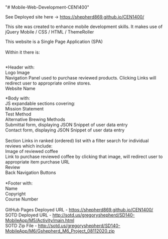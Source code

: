 "# Mobile-Web-Development-CEN1400" <br>

See Deployed site here -> https://shepherd869.github.io/CEN1400/ <br>

This site was created to enhance mobile development skills. It makes use of jQuery Mobile / CSS / HTML / ThemeRoller <br>

This website is a Single Page Application (SPA)<br><br>
Within it there is: <br><br>

*Header with:<br>
  Logo Image<br>
  Navigation Panel used to purchase reviewed products. Clicking Links will redirect user to appropriate online stores.<br>
  Website Name<br>
  
*Body with: <br>
  JS expandable sections covering:<br>
    Mission Statement<br>
    Test Method<br>
    Alternative Brewing Methods<br>
    Submittal form, displaying JSON Snippet of user data entry<br>
    Contact form, displaying JSON Snippet of user data entry<br>
    <br>
   Section Links in ranked (ordered) list with a filter search for individual reviews which include:<br>
     Image of reviewed coffee<br>
     Link to purchase reviewed coffee by clicking that image, will redirect user to appropriate item purchase URL<br>
     Review<br>
     Back Navigation Buttons<br>
     <br>
*Footer with:<br>
  Name<br>
  Copyright<br>
  Course Number<br>
  <br>
GitHub Pages Deployed URL - https://shepherd869.github.io/CEN1400/ <br>
SOTD Deployed URL - http://sotd.us/gregoryshepherd/SD140-MobileApp/M5/Activity/main.html <br>
SOTD Zip File - http://sotd.us/gregoryshepherd/SD140-MobileApp/M6/Gshepherd_M6_Project_08112020.zip
